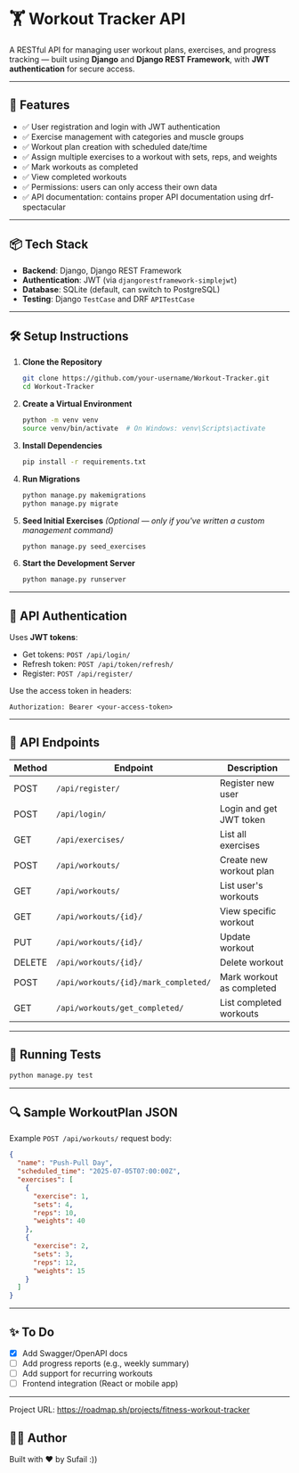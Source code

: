 # 🏋️ Workout Tracker API

A RESTful API for managing user workout plans, exercises, and progress tracking — built using **Django** and **Django REST Framework**, with **JWT authentication** for secure access.

---

## 🚀 Features

- ✅ User registration and login with JWT authentication  
- ✅ Exercise management with categories and muscle groups  
- ✅ Workout plan creation with scheduled date/time  
- ✅ Assign multiple exercises to a workout with sets, reps, and weights  
- ✅ Mark workouts as completed  
- ✅ View completed workouts  
- ✅ Permissions: users can only access their own data
- ✅ API documentation: contains proper API documentation using drf-spectacular  

---

## 📦 Tech Stack

- **Backend**: Django, Django REST Framework  
- **Authentication**: JWT (via `djangorestframework-simplejwt`)  
- **Database**: SQLite (default, can switch to PostgreSQL)  
- **Testing**: Django `TestCase` and DRF `APITestCase`  

---

## 🛠️ Setup Instructions

1. **Clone the Repository**  
   ```bash
   git clone https://github.com/your-username/Workout-Tracker.git
   cd Workout-Tracker
   ```

2. **Create a Virtual Environment**
   ```bash
   python -m venv venv
   source venv/bin/activate  # On Windows: venv\Scripts\activate
   ```

3. **Install Dependencies**
   ```bash
   pip install -r requirements.txt
   ```

4. **Run Migrations**
   ```bash
   python manage.py makemigrations
   python manage.py migrate
   ```

5. **Seed Initial Exercises**
   *(Optional — only if you've written a custom management command)*
   ```bash
   python manage.py seed_exercises
   ```

6. **Start the Development Server**
   ```bash
   python manage.py runserver
   ```

---

## 🔐 API Authentication

Uses **JWT tokens**:

* Get tokens: `POST /api/login/`
* Refresh token: `POST /api/token/refresh/`
* Register: `POST /api/register/`

Use the access token in headers:

```http
Authorization: Bearer <your-access-token>
```

---

## 📡 API Endpoints

| Method | Endpoint                             | Description               |
| ------ | ------------------------------------ | ------------------------- |
| POST   | `/api/register/`                     | Register new user         |
| POST   | `/api/login/`                        | Login and get JWT token   |
| GET    | `/api/exercises/`                    | List all exercises        |
| POST   | `/api/workouts/`                     | Create new workout plan   |
| GET    | `/api/workouts/`                     | List user's workouts      |
| GET    | `/api/workouts/{id}/`                | View specific workout     |
| PUT    | `/api/workouts/{id}/`                | Update workout            |
| DELETE | `/api/workouts/{id}/`                | Delete workout            |
| POST   | `/api/workouts/{id}/mark_completed/` | Mark workout as completed |
| GET    | `/api/workouts/get_completed/`       | List completed workouts   |

---

## 🧪 Running Tests

```bash
python manage.py test
```

---

## 🔍 Sample WorkoutPlan JSON

Example `POST /api/workouts/` request body:

```json
{
  "name": "Push-Pull Day",
  "scheduled_time": "2025-07-05T07:00:00Z",
  "exercises": [
    {
      "exercise": 1,
      "sets": 4,
      "reps": 10,
      "weights": 40
    },
    {
      "exercise": 2,
      "sets": 3,
      "reps": 12,
      "weights": 15
    }
  ]
}
```

---

## ✨ To Do

* [x] Add Swagger/OpenAPI docs
* [ ] Add progress reports (e.g., weekly summary)
* [ ] Add support for recurring workouts
* [ ] Frontend integration (React or mobile app)

---

Project URL: https://roadmap.sh/projects/fitness-workout-tracker

## 👨‍💻 Author

Built with ❤️ by Sufail :))

